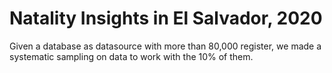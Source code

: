# Natality Insights in El Salvador, 2020

Given a database as datasource with more than 80,000 register, we made a systematic sampling on data to work with the 10% of them.  
